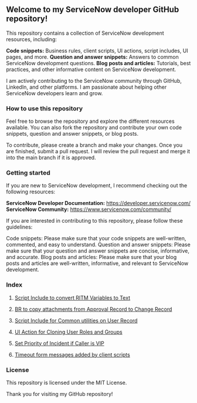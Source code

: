 ## Welcome to my ServiceNow developer GitHub repository!

This repository contains a collection of ServiceNow development resources, including:

**Code snippets:** Business rules, client scripts, UI actions, script includes, UI pages, and more.
**Question and answer snippets:** Answers to common ServiceNow development questions.
**Blog posts and articles:** Tutorials, best practices, and other informative content on ServiceNow development.

I am actively contributing to the ServiceNow community through GitHub, LinkedIn, and other platforms. I am passionate about helping other ServiceNow developers learn and grow.

### How to use this repository

Feel free to browse the repository and explore the different resources available. You can also fork the repository and contribute your own code snippets, question and answer snippets, or blog posts.

To contribute, please create a branch and make your changes. Once you are finished, submit a pull request. I will review the pull request and merge it into the main branch if it is approved.

### Getting started

If you are new to ServiceNow development, I recommend checking out the following resources:

**ServiceNow Developer Documentation:** https://developer.servicenow.com/
**ServiceNow Community:** https://www.servicenow.com/community/

If you are interested in contributing to this repository, please follow these guidelines:

Code snippets: Please make sure that your code snippets are well-written, commented, and easy to understand.
Question and answer snippets: Please make sure that your question and answer snippets are concise, informative, and accurate.
Blog posts and articles: Please make sure that your blog posts and articles are well-written, informative, and relevant to ServiceNow development.

### Index

1. [Script Include to convert RITM Variables to Text](https://github.com/anveshmupparaju/servicenow/blob/509a14de8a8daae1d5a2562fbe92cc91808d65c1/VariablesToDescription.js)

2. [BR to copy attachments from Approval Record to Change Record](https://github.com/anveshmupparaju/servicenow/blob/509a14de8a8daae1d5a2562fbe92cc91808d65c1/copy_attachments.js)

3. [Script Include for Common utilities on User Record](https://github.com/anveshmupparaju/servicenow/blob/efc83fb3aad29168875a3548e56484f29e8593ed/CustomUserUtils.js)

4. [UI Action for Cloning User Roles and Groups](https://github.com/anveshmupparaju/servicenow/tree/79d183678054ed8415a527482fe2e25612894093/UI%20Actions/Clone_User_Roles_Groups)

5. [Set Priority of Incident if Caller is VIP](https://github.com/anveshmupparaju/servicenow/tree/d5032a3eac3902f7f52de8fbd2f70a39de5dae10/Client%20Scripts/Set_Priority_VIP_Caller)

6. [Timeout form messages added by client scripts](https://github.com/anveshmupparaju/servicenow/tree/d5032a3eac3902f7f52de8fbd2f70a39de5dae10/Client%20Scripts/Timeout_Messages)

### License

This repository is licensed under the MIT License.

Thank you for visiting my GitHub repository!
